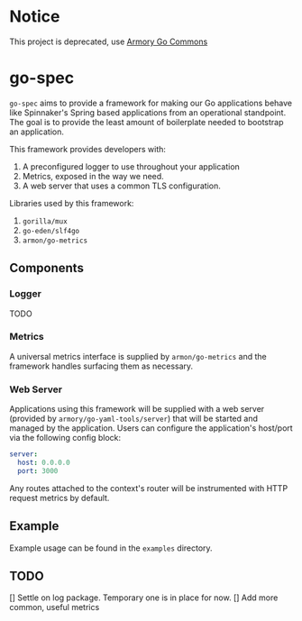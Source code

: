# Notice

This project is deprecated, use [Armory Go Commons](https://github.com/armory-io/go-commons)

# go-spec

`go-spec` aims to provide a framework for making our Go applications behave like Spinnaker's
Spring based applications from an operational standpoint. The goal is to provide the least amount
of boilerplate needed to bootstrap an application.

This framework provides developers with:
1. A preconfigured logger to use throughout your application
2. Metrics, exposed in the way we need.
3. A web server that uses a common TLS configuration.

Libraries used by this framework:
1. `gorilla/mux`
2. `go-eden/slf4go`
3. `armon/go-metrics`


## Components

### Logger

TODO

### Metrics

A universal metrics interface is supplied by `armon/go-metrics` and the framework handles surfacing them as necessary.

### Web Server

Applications using this framework will be supplied with a web server (provided by `armory/go-yaml-tools/server`) that
will be started and managed by the application. Users can configure the application's host/port via the following config
block:

```yaml
server:
  host: 0.0.0.0
  port: 3000
``` 

Any routes attached to the context's router will be instrumented with HTTP request metrics by default.

## Example

Example usage can be found in the `examples` directory.

## TODO

[] Settle on log package. Temporary one is in place for now.
[] Add more common, useful metrics
